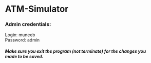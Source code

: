 # ATM-Simulator
### Admin credentials:
Login: muneeb   
Password: admin

#### *Make sure you exit the program (not terminate) for the changes you made to be saved.* ####
